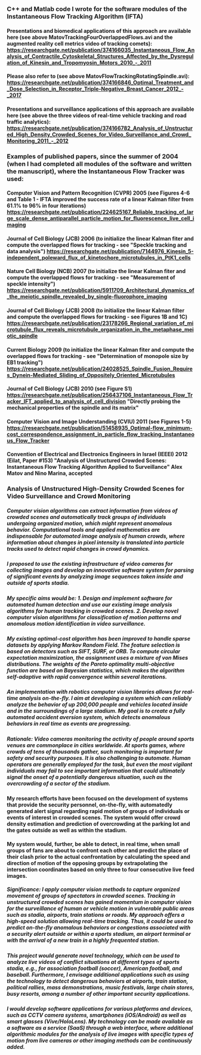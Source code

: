 ### C++ and Matlab code I wrote for the software modules of the Instantaneous Flow Tracking Algorithm (IFTA)
#### Presentations and biomedical applications of this approach are available here (see above MatovTrackingFourOverlappedFlows.avi and the augmented reality cell metrics video of tracking comets): https://researchgate.net/publication/374166035_Instantaneous_Flow_Analysis_of_Contractile_Cytoskeletal_Structures_Affected_by_the_Dysregulation_of_Kinesin_and_Tropomyosin_Motors_2010_-_2011
#### Please also refer to (see above MatovFlowTrackingRotatingSpindle.avi):  https://researchgate.net/publication/374166846_Optimal_Treatment_and_Dose_Selection_in_Receptor_Triple-Negative_Breast_Cancer_2012_-_2017

#### Presentations and surveillance applications of this approach are available here (see above the three videos of real-time vehicle tracking and road traffic analytics): https://researchgate.net/publication/374166782_Analysis_of_Unstructured_High_Density_Crowded_Scenes_for_Video_Surveillance_and_Crowd_Monitoring_2011_-_2012

### Examples of published papers, since the summer of 2004 (when I had completed all modules of the software and written the manuscript), where the Instantaneous Flow Tracker was used:

#### Computer Vision and Pattern Recognition (CVPR) 2005 (see Figures 4-6 and Table 1 - IFTA improved the success rate of a linear Kalman filter from 61.1% to 96% in four iterations) https://researchgate.net/publication/224625167_Reliable_tracking_of_large_scale_dense_antiparallel_particle_motion_for_fluorescence_live_cell_imaging

#### Journal of Cell Biology (JCB) 2006 (to initialize the linear Kalman fiter and compute the overlapped flows for tracking - see "Speckle tracking and data analysis") https://researchgate.net/publication/7144976_Kinesin_5-independent_poleward_flux_of_kinetochore_microtubules_in_PtK1_cells

#### Nature Cell Biology (NCB) 2007 (to initialize the linear Kalman fiter and compute the overlapped flows for tracking - see "Measurement of speckle intensity") https://researchgate.net/publication/5911709_Architectural_dynamics_of_the_meiotic_spindle_revealed_by_single-fluorophore_imaging

#### Journal of Cell Biology (JCB) 2008 (to initialize the linear Kalman filter and compute the overlapped flows for tracking - see Figures 1B and 1C) https://researchgate.net/publication/23178266_Regional_variation_of_microtubule_flux_reveals_microtubule_organization_in_the_metaphase_meiotic_spindle

#### Current Biology 2009 (to initialize the linear Kalman fiter and compute the overlapped flows for tracking - see "Determination of monopole size by EB1 tracking") https://researchgate.net/publication/24028525_Spindle_Fusion_Requires_Dynein-Mediated_Sliding_of_Oppositely_Oriented_Microtubules

#### Journal of Cell Biology (JCB) 2010 (see Figure S1) https://researchgate.net/publication/256437106_Instantaneous_Flow_Tracker_IFT_applied_to_analysis_of_cell_division "Directly probing the mechanical properties of the spindle and its matrix"

#### Computer Vision and Image Understanding (CVIU) 2011 (see Figures 1-5) https://researchgate.net/publication/51458935_Optimal-flow_minimum-cost_correspondence_assignment_in_particle_flow_tracking_Instantaneous_Flow_Tracker

#### Convention of Electrical and Electronics Engineers in Israel (IEEEI) 2012 (Eilat, Paper #153) "Analysis of Unstructured Crowded Scenes: Instantaneous Flow Tracking Algorithm Applied to Surveillance" Alex Matov and Nino Marina, accepted 

### Analysis of Unstructured High-Density Crowded Scenes for Video Surveillance and Crowd Monitoring

##### Computer vision algorithms can extract information from videos of crowded scenes and automatically track groups of individuals undergoing organized motion, which might represent anomalous behavior. Computational tools and applied mathematics are indispensable for automated image analysis of human crowds, where information about changes in pixel intensity is translated into particle tracks used to detect rapid changes in crowd dynamics. 

##### I proposed to use the existing infrastructure of video cameras for collecting images and develop an innovative software system for parsing of significant events by analyzing image sequences taken inside and outside of sports stadia. 

##### My specific aims would be: 1. Design and implement software for automated human detection and use our existing image analysis algorithms for human tracking in crowded scenes. 2. Develop novel computer vision algorithms for classification of motion patterns and anomalous motion identification in video surveillance. 

##### My existing optimal-cost algorithm has been improved to handle sparse datasets by applying Markov Random Field. The feature selection is based on detectors such as SIFT, SURF, or ORB. To compute circular expectation maximization, the assignment uses a mixture of von Mises distributions. The weights of the Pareto optimality multi-objective function are based on Bayesian statistics, which makes the algorithm self-adaptive with rapid convergence within several iterations. 

##### An implementation with robotics computer vision libraries allows for real-time analysis on-the-fly. I aim at developing a system which can reliably analyze the behavior of up 200,000 people and vehicles located inside and in the surroundings of a large stadium. My goal is to create a fully automated accident aversion system, which detects anomalous behaviors in real time as events are progressing. 

##### Rationale: Video cameras monitoring the activity of people around sports venues are commonplace in cities worldwide. At sports games, where crowds of tens of thousands gather, such monitoring is important for safety and security purposes. It is also challenging to automate. Human operators are generally employed for the task, but even the most vigilant individuals may fail to see important information that could ultimately signal the onset of a potentially dangerous situation, such as the overcrowding of a sector of the stadium. 
#### My research efforts have been focused on the development of systems that provide the security personnel, on-the-fly, with automatedly generated alert signal regarding rapid motion of groups of individuals or events of interest in crowded scenes. The system would offer crowd density estimation and prediction of overcrowding at the parking lot and the gates outside as well as within the stadium. 

#### My system would, further, be able to detect, in real time, when small groups of fans are about to confront each other and **predict the place of their clash prior to the actual confrontation** by calculating the speed and direction of motion of the opposing groups by extrapolating the intersection coordinates based on only three to four consecutive live feed images. 

##### Significance: I apply computer vision methods to capture organized movement of groups of spectators in crowded scenes. Tracking in unstructured crowded scenes has gained momentum in computer vision for the surveillance of human or vehicle motion in vulnerable public areas such as stadia, airports, train stations or roads. My approach offers a high-speed solution allowing real-time tracking. Thus, it could be used to predict on-the-fly anomalous behaviors or congestions associated with a security alert outside or within a sports stadium, an airport terminal or with the arrival of a new train in a highly frequented station. 

##### This project would generate novel technology, which can be used to analyze live videos of conflict situations at different types of sports stadia, e.g., for association football (soccer), American football, and baseball. Furthermore, I envisage additional applications such as using the technology to detect dangerous behaviors at airports, train station, political rallies, mass demonstrations, music festivals, large chain stores, busy resorts, among a number of other important security applications. 

##### I would develop software applications for various platforms and devices, such as CCTV camera systems, smartphones (iOS/Android) as well as smart glasses (Vive/HoloLens). My technology can be made available as a software as a service (SaaS) through a web interface, where additional algorithmic modules for the analysis of live images with specific types of motion from live cameras or other imaging methods can be continuously added.


